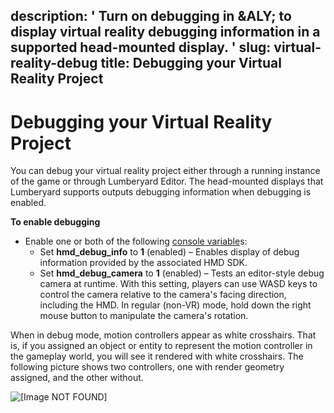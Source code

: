 description: ' Turn on debugging in &ALY; to display virtual reality debugging information
  in a supported head-mounted display. '
slug: virtual-reality-debug
title: Debugging your Virtual Reality Project
---
# Debugging your Virtual Reality Project<a name="virtual-reality-debug"></a>

You can debug your virtual reality project either through a running instance of the game or through Lumberyard Editor\. The head\-mounted displays that Lumberyard supports outputs debugging information when debugging is enabled\.

**To enable debugging**
+ Enable one or both of the following [console variable](virtual-reality-cvars.md)s:
  + Set **hmd\_debug\_info** to **1** \(enabled\) – Enables display of debug information provided by the associated HMD SDK\.
  + Set **hmd\_debug\_camera** to **1** \(enabled\) – Tests an editor\-style debug camera at runtime\. With this setting, players can use WASD keys to control the camera relative to the camera's facing direction, including the HMD\. In regular \(non\-VR\) mode, hold down the right mouse button to manipulate the camera's rotation\.

When in debug mode, motion controllers appear as white crosshairs\. That is, if you assigned an object or entity to represent the motion controller in the gameplay world, you will see it rendered with white crosshairs\. The following picture shows two controllers, one with render geometry assigned, and the other without\.

![\[Image NOT FOUND\]](/images/userguide/vr/virtual-reality-crosshairs.png)